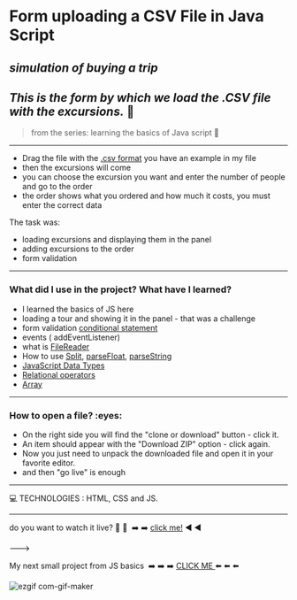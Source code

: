 <h1> Form uploading a CSV File in Java Script </h1>

 *<h2>simulation of buying a trip</h2>*
*<h2>This is the form by which we load the .CSV file with the excursions.* :blue_book:</h2>
>from the series: learning the basics of Java script  :muscle:

----

* Drag the file with the [.csv format](https://www.howtogeek.com/348960/what-is-a-csv-file-and-how-do-i-open-it/) you have an example in my file
* then the excursions will come
* you can choose the excursion you want and enter the number of people 
  and go to the order
* the order shows what you ordered and how much it costs, you must enter the correct data


  
The task was:
- loading excursions and displaying them in the panel
- adding excursions to the order
- form validation
-------

<h3>What did I use in the project? What have I learned?</h3>

* I learned the basics of JS here
* loading a tour and showing it in the panel - that was a challenge
* form validation [conditional statement](https://developer.mozilla.org/en-US/docs/Web/JavaScript/Reference/Statements/if...else)
* events ( addEventListener)
* what is [FileReader](https://developer.mozilla.org/en-US/docs/Web/API/FileReader)
* How to use [Split](https://developer.mozilla.org/en-US/docs/Web/JavaScript/Reference/Global_Objects/String/split), [parseFloat](https://developer.mozilla.org/en-US/docs/Web/JavaScript/Reference/Global_Objects/parseFloat), [parseString](https://developer.mozilla.org/en-US/docs/Web/JavaScript/Reference/Global_Objects/JSON/parse)
* [JavaScript Data Types](https://developer.mozilla.org/en-US/docs/Web/JavaScript/Data_structures)
* [Relational operators](https://developer.mozilla.org/en-US/docs/Web/JavaScript/Reference/Operators#expressions_and_operators_by_category)
* [Array](https://developer.mozilla.org/en-US/docs/Web/JavaScript/Reference/Global_Objects/Array)

-----
<h3>How to open a file? :eyes: </h3>

* On the right side you will find the "clone or download" button - click it.
* An item should appear with the "Download ZIP" option - click again.
* Now you just need to unpack the downloaded file and open it in your favorite editor.
* and then "go live" is enough

-----




:computer: TECHNOLOGIES : HTML, CSS and  JS.

------

do you want to watch it live? 📲 :calling:    :arrow_right: :arrow_right:   [click me!](https://martynakiljan.github.io/-form---uploading-a-CSV-file-in-JS/task-js-forms/)     :arrow_backward:     :arrow_backward:


———>

My next small project from JS basics  :arrow_right: :arrow_right: :arrow_right: [CLICK ME ](https://github.com/martynakiljan/-customer-panel-admin-panel-ordering-excursions-local-API)  :arrow_left: :arrow_left: :arrow_left:




    





![ezgif com-gif-maker](https://user-images.githubusercontent.com/59742201/105608297-7d68ba80-5da3-11eb-9985-39f0ea47530b.gif)
